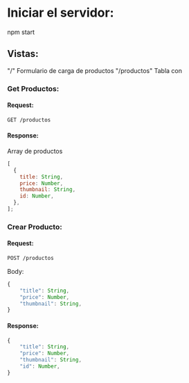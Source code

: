 # Iniciar el servidor:

npm start

## Vistas:

"/" Formulario de carga de productos
"/productos" Tabla con

### Get Productos:

#### Request:

```bash
GET /productos
```

#### Response:

Array de productos

```javascript
[
  {
    title: String,
    price: Number,
    thumbnail: String,
    id: Number,
  },
];
```

### Crear Producto:

#### Request:

```bash
POST /productos
```

Body:

```javascript
{
    "title": String,
    "price": Number,
    "thumbnail": String,
}
```

#### Response:

```javascript
{
    "title": String,
    "price": Number,
    "thumbnail": String,
    "id": Number,
}
```
